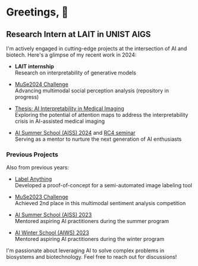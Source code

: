 # Greetings, 👋

## Research Intern at LAIT in UNIST AIGS

I'm actively engaged in cutting-edge projects at the intersection of AI and biotech. Here's a glimpse of my recent work in 2024:

- **LAIT internship**  
  Research on interpretability of generative models

- [MuSe2024 Challenge](https://github.com/kyleok/MuSe2024)  
  Advancing multimodal social perception analysis (repository in progress)
  
- [Thesis: AI Interpretability in Medical Imaging](https://github.com/ugent-korea/attention_maps/)  
  Exploring the potential of attention maps to address the interpretability crisis in AI-assisted medical imaging

- [AI Summer School (AISS) 2024](https://github.com/powersimmani/AISS2024) and [RC4 seminar](https://github.com/powersimmani/RC4_IRTP_Seminar_2024_Summer)  
  Serving as a mentor to nurture the next generation of AI enthusiasts

### Previous Projects

Also from previous years:

- [Label Anything](https://github.com/kyleok/Label-Anything)  
  Developed a proof-of-concept for a semi-automated image labeling tool

- [MuSe2023 Challenge](https://github.com/kyleok/MUSE2023_clean)  
  Achieved 2nd place in this multimodal sentiment analysis competition

- [AI Summer School (AISS) 2023](https://github.com/kyleok/AISS2023)  
  Mentored aspiring AI practitioners during the summer program

- [AI Winter School (AIWS) 2023](https://github.com/kyleok/AIWS2023)  
  Mentored aspiring AI practitioners during the winter program

I'm passionate about leveraging AI to solve complex problems in biosystems and biotechnology.
Feel free to reach out for discussions!

